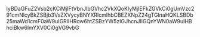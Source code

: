 IyBDaGFuZ2Vsb2cKCiMjIFtVbnJlbGVhc2VkXQoKIyMjIEFkZGVkCi0gUmVzc291cmNlcyBkZSBjb3VsZXVycyBNYXRlcmlhbCBEZXNpZ24gTGlnaHQKLSBDb25maWd1cmF0aW9uIGRlIHRow6htZSBzYW5zIGJhcnJlIGQnYWN0aW9uIHBhciBkw6lmYXV0Ci0gVG9vbG